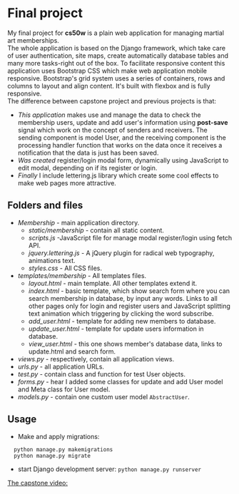 # Final project
My final project for **cs50w** is a plain web application for managing
martial art memberships.   
The whole application is based on the Django framework,
which take care of user authentication, site maps, create automatically
database tables and many more tasks-right out of the box.
To facilitate responsive content this application uses Bootstrap CSS
which make web application mobile responsive. Bootstrap's grid system
uses a series of containers, rows and columns to layout and align content.
It's built with flexbox and is fully responsive.  
The difference between capstone project and previous projects is that:
- *This application* makes use and manage the data to check the
membership users, update and add user's information using **post-save**
signal which work on the concept of senders and receivers. The sending
component is model User, and the receiving component is the processing
handler function that works on the data once it receives a notification
that the data is just has been saved.  
- *Was created* register/login modal form, dynamically using JavaScript
to edit modal, depending on if its register or login.  
- *Finally* I include lettering.js library which create some cool
effects to make web pages more attractive.  
## Folders and files
- *Membership* - main application directory.
    - *static/membership* - contain all static content.
    - *scripts.js* -JavaScript file for manage modal register/login using fetch API.
    - *jquery.lettering.js* - A jQuery plugin for radical web typography,
    animations text.
    - *styles.css* - All CSS files.
-  *templates/membership* - All templates files.
    - *layout.html* - main template. All other templates extend it.
    - *index.html* - basic template, which show search form where you can search
    membership in database, by input any words. Links to all other pages
    only for login and register users and JavaScript splitting text animation
    which triggering by clicking the word subscribe.
    - *add_user.html* - template for adding new members to database.
    - *update_user.html* - template for update users information in database.
    - *view_user.html* - this one shows member's database data, links to
    update.html and search form.
- *views.py* - respectively, contain all application views.
- *urls.py* - all application URLs.
- *test.py* - contain class and function for test User objects.
- *forms.py* - hear I added some classes for update and add User model
and Meta class for User model.
- *models.py* - contain one custom user model `AbstractUser`.
## Usage
- Make and apply migrations:
```
  python manage.py makemigrations  
  python manage.py migrate
```  
- start Django development server:  `python manage.py runserver`

[The capstone video:](https://youtu.be/4ccpb_kpSoc)               
